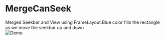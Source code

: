 # MergeCanSeek

Merged Seekbar and View using FrameLayout.Blue color fills the rectangle as we move the seekbar up and down <br>
![Demo](http://giphy.com/gifs/l0Ex6suopOoMG8da0)

